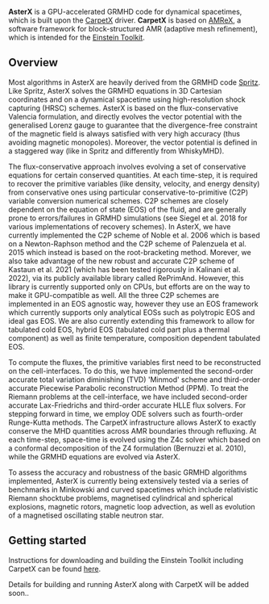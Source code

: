 **AsterX** is a GPU-accelerated GRMHD code for dynamical spacetimes, which is built upon the [CarpetX](https://github.com/eschnett/CarpetX) driver.
**CarpetX** is based on [AMReX](https://amrex-codes.github.io), a software framework for block-structured AMR (adaptive mesh refinement), which is intended for the [Einstein Toolkit](https://einsteintoolkit.org/).

## Overview

Most algorithms in AsterX are heavily derived from the GRMHD code [Spritz](https://zenodo.org/record/4350072). Like Spritz, AsterX solves the GRMHD equations in 3D Cartesian coordinates and on a dynamical spacetime using high-resolution shock capturing (HRSC) schemes. AsterX is based on the flux-conservative Valencia formulation, and directly evolves the vector potential with the generalised Lorenz gauge to guarantee that the divergence-free constraint of the magnetic field is always satisfied with very high accuracy (thus avoiding magnetic monopoles). Moreover, the vector potential is defined in a staggered way (like in Spritz and differently from WhiskyMHD).

The flux-conservative approach involves evolving a set of conservative equations for certain conserved quantities. At each time-step, it is required to recover the primitive variables (like density, velocity, and energy density) from conservative ones using particular conservative-to-primitive (C2P) variable conversion numerical schemes. C2P schemes are closely dependent on the equation of state (EOS) of the fluid, and are generally prone to errors/failures in GRMHD simulations (see Siegel et al. 2018 for various implementations of recovery schemes). In AsterX, we have currently implemented the C2P scheme of Noble et al. 2006 which is based on a Newton-Raphson method and the C2P scheme of Palenzuela et al. 2015 which instead is based on the root-bracketing method. Morever, we also take advantage of the new robust and accurate C2P scheme of Kastaun et al. 2021 (which has been tested rigorously in Kalinani et al. 2022), via its publicly available library called RePrimAnd. However, this library is currently supported only on CPUs, but efforts are on the way to make it GPU-compatible as well. All the three C2P schemes are implemented in an EOS agnostic way, however they use an EOS framework which currently supports only analytical EOSs such as polytropic EOS and ideal gas EOS. We are also currently extending this framework to allow for tabulated cold EOS, hybrid EOS (tabulated cold part plus a thermal component) as well as finite temperature, composition dependent tabulated EOS. 

To compute the fluxes, the primitive variables first need to be reconstructed on the cell-interfaces. To do this, we have implemented the second-order accurate total variation diminishing (TVD) 'Minmod' scheme and third-order accurate Piecewise Parabolic reconstruction Method (PPM). To treat the Riemann problems at the cell-interface, we have included second-order accurate Lax-Friedrichs and third-order accurate HLLE flux solvers. For stepping forward in time, we employ ODE solvers such as fourth-order Runge-Kutta methods. The CarpetX infrastructure allows AsterX to exactly conserve the MHD quantities across AMR boundaries through refluxing. At each time-step, space-time is evolved using the Z4c solver which based on a conformal decomposition of the Z4 formulation (Bernuzzi et al. 2010), while the GRMHD equations are evolved via AsterX.

To assess the accuracy and robustness of the basic GRMHD algorithms implemented, AsterX is currently being extensively tested via a series of benchmarks in Minkowski and curved spacetimes which include relativistic Riemann shocktube problems, magnetised cylindrical and spherical explosions, magnetic rotors, magnetic loop advection, as well as evolution of a magnetised oscillating stable neutron star.


## Getting started

Instructions for downloading and building the Einstein Toolkit including
CarpetX can be found [here]((https://github.com/eschnett/CarpetX)).

Details for building and running AsterX along with CarpetX will be added soon..
